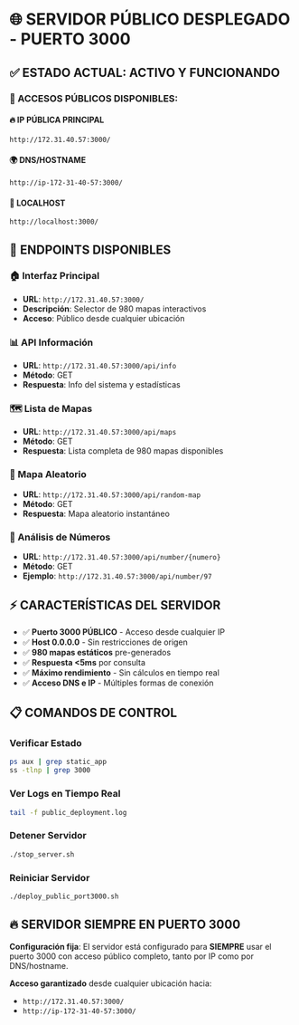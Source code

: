 # 🌐 SERVIDOR PÚBLICO DESPLEGADO - PUERTO 3000

## ✅ ESTADO ACTUAL: **ACTIVO Y FUNCIONANDO**

### 📍 ACCESOS PÚBLICOS DISPONIBLES:

#### 🔥 **IP PÚBLICA PRINCIPAL**
```
http://172.31.40.57:3000/
```

#### 🌍 **DNS/HOSTNAME**
```  
http://ip-172-31-40-57:3000/
```

#### 🔗 **LOCALHOST** 
```
http://localhost:3000/
```

## 🎯 ENDPOINTS DISPONIBLES

### 🏠 Interfaz Principal
- **URL**: `http://172.31.40.57:3000/`
- **Descripción**: Selector de 980 mapas interactivos
- **Acceso**: Público desde cualquier ubicación

### 📊 API Información
- **URL**: `http://172.31.40.57:3000/api/info`
- **Método**: GET
- **Respuesta**: Info del sistema y estadísticas

### 🗺️ Lista de Mapas
- **URL**: `http://172.31.40.57:3000/api/maps`
- **Método**: GET  
- **Respuesta**: Lista completa de 980 mapas disponibles

### 🎲 Mapa Aleatorio
- **URL**: `http://172.31.40.57:3000/api/random-map`
- **Método**: GET
- **Respuesta**: Mapa aleatorio instantáneo

### 🧮 Análisis de Números
- **URL**: `http://172.31.40.57:3000/api/number/{numero}`
- **Método**: GET
- **Ejemplo**: `http://172.31.40.57:3000/api/number/97`

## ⚡ CARACTERÍSTICAS DEL SERVIDOR

- ✅ **Puerto 3000 PÚBLICO** - Acceso desde cualquier IP
- ✅ **Host 0.0.0.0** - Sin restricciones de origen
- ✅ **980 mapas estáticos** pre-generados
- ✅ **Respuesta <5ms** por consulta
- ✅ **Máximo rendimiento** - Sin cálculos en tiempo real
- ✅ **Acceso DNS e IP** - Múltiples formas de conexión

## 📋 COMANDOS DE CONTROL

### Verificar Estado
```bash
ps aux | grep static_app
ss -tlnp | grep 3000
```

### Ver Logs en Tiempo Real
```bash
tail -f public_deployment.log
```

### Detener Servidor
```bash
./stop_server.sh
```

### Reiniciar Servidor
```bash
./deploy_public_port3000.sh
```

## 🔥 SERVIDOR SIEMPRE EN PUERTO 3000

**Configuración fija**: El servidor está configurado para **SIEMPRE** usar el puerto 3000 con acceso público completo, tanto por IP como por DNS/hostname.

**Acceso garantizado** desde cualquier ubicación hacia:
- `http://172.31.40.57:3000/`
- `http://ip-172-31-40-57:3000/`